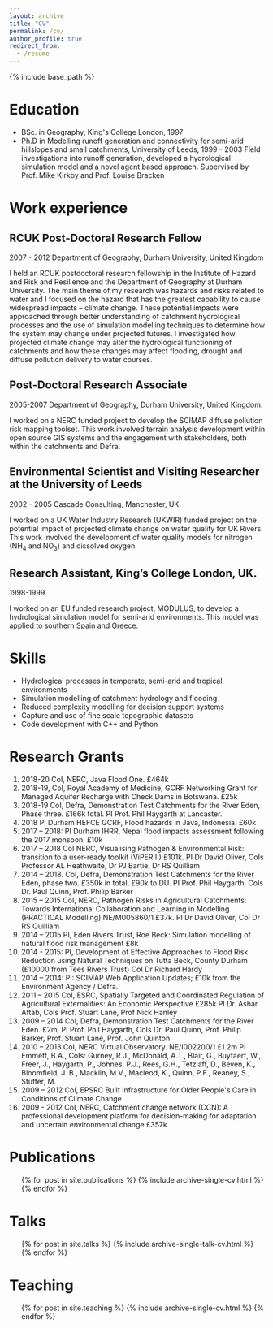 ```yaml
---
layout: archive
title: "CV"
permalink: /cv/
author_profile: true
redirect_from:
  - /resume
---
```


{% include base_path %}

Education
======
* BSc. in Geography, King's College London, 1997
* Ph.D in Modelling runoff generation and connectivity for semi-arid hillslopes and small catchments, University of Leeds, 1999 - 2003
Field investigations into runoff generation, developed a hydrological simulation model and a novel agent based approach. Supervised by Prof. Mike Kirkby and Prof. Louise Bracken

Work experience
======
## RCUK Post-Doctoral Research Fellow
2007 - 2012
Department of Geography, Durham University, United Kingdom

I held an RCUK postdoctoral research fellowship in the Institute of Hazard and Risk and Resilience and the Department of Geography at Durham University. The main theme of my research was hazards and risks related to water and I focused on the hazard that has the greatest capability to cause widespread impacts – climate change. These potential impacts were approached through better understanding of catchment hydrological processes and the use of simulation modelling techniques to determine how the system may change under projected futures.  I investigated how projected climate change may alter the hydrological functioning of catchments and how these changes may affect flooding, drought and diffuse pollution delivery to water courses.

## Post-Doctoral Research Associate
2005-2007
Department of Geography, Durham University, United Kingdom.

I worked on a NERC funded project to develop the SCIMAP diffuse pollution risk mapping toolset. This work involved terrain analysis development within open source GIS systems and the engagement with stakeholders, both within the catchments and Defra.

## Environmental Scientist and Visiting Researcher at the University of Leeds
2002 - 2005
Cascade Consulting, Manchester, UK.

I worked on a UK Water Industry Research (UKWIR) funded project on the potential impact of projected climate change on water quality for UK Rivers. This work involved the development of water quality models for nitrogen (NH<sub>4</sub> and NO<sub>3</sub>) and dissolved oxygen.

## Research Assistant, King’s College London, UK.
1998-1999

I worked on an EU funded research project, MODULUS, to develop a hydrological simulation model for semi-arid environments. This model was applied to southern Spain and Greece.



Skills
======
* Hydrological processes in temperate, semi-arid and tropical environments
* Simulation modelling of catchment hydrology and flooding
* Reduced complexity modelling for decision support systems
* Capture and use of fine scale topographic datasets
* Code development with C++ and Python

Research Grants
==========
1.  2018-20 CoI, NERC, Java Flood One. £464k
1.  2018-19, CoI, Royal Academy of Medicine, GCRF Networking Grant for Managed Aquifer Recharge with Check Dams in Botswana. £25k
1.	2018-19 CoI, Defra, Demonstration Test Catchments for the River Eden, Phase three. £166k total. PI Prof. Phil Haygarth at Lancaster.  
2.	2018 PI Durham HEFCE GCRF, Flood hazards in Java, Indonesia. £60k
3.	2017 – 2018: PI Durham IHRR, Nepal flood impacts assessment following the 2017 monsoon. £10k
4.	2017 – 2018 CoI NERC, Visualising Pathogen & Environmental Risk: transition to a user-ready toolkit (ViPER II) £101k. PI Dr David Oliver, CoIs Professor AL Heathwaite, Dr PJ Bartie, Dr RS Quilliam
5.	2014 – 2018. CoI, Defra, Demonstration Test Catchments for the River Eden, phase two. £350k in total, £90k to DU. PI Prof. Phil Haygarth, CoIs Dr. Paul Quinn, Prof. Philip Barker
6.	2015 – 2015 CoI, NERC, Pathogen Risks in Agricultural Catchments: Towards International Collaboration and Learning in Modelling (PRACTICAL Modelling) NE/M005860/1 £37k. PI Dr David Oliver, CoI Dr RS Quilliam
7.	2014 – 2015 PI, Eden Rivers Trust, Roe Beck: Simulation modelling of natural flood risk management £8k
8.	2014 - 2015: PI, Development of Effective Approaches to Flood Risk Reduction using Natural Techniques on Tutta Beck, County Durham (£10000 from Tees Rivers Trust) CoI Dr Richard Hardy
9.	2014 – 2014: PI: SCIMAP Web Application Updates; £10k from the Environment Agency / Defra.
10.	2011 – 2015 CoI, ESRC, Spatially Targeted and Coordinated Regulation of Agricultural Externalities: An Economic Perspective £285k PI Dr. Ashar Aftab, CoIs Prof. Stuart Lane, Prof Nick Hanley
11.	2009 – 2014 CoI, Defra, Demonstration Test Catchments for the River Eden. £2m, PI Prof. Phil Haygarth, CoIs Dr. Paul Quinn, Prof. Philip Barker, Prof. Stuart Lane, Prof. John Quinton
12.	2010 – 2013 CoI, NERC Virtual Observatory. NE/I002200/1 £1.2m PI Emmett, B.A., CoIs: Gurney, R.J., McDonald, A.T., Blair, G., Buytaert, W., Freer, J., Haygarth, P., Johnes, P.J., Rees, G.H., Tetzlaff, D., Beven, K., Bloomfield, J. B., Macklin, M.V., Macleod, K., Quinn, P.F., Reaney, S., Stutter, M.
13.	2009 – 2012 CoI, EPSRC Built Infrastructure for Older People's Care in Conditions of Climate Change
14. 2009 - 2012 CoI, NERC, Catchment change network (CCN): A professional development platform for decision-making for adaptation and uncertain environmental change £357k


Publications
======
  <ul>{% for post in site.publications %}
    {% include archive-single-cv.html %}
  {% endfor %}</ul>

Talks
======
  <ul>{% for post in site.talks %}
    {% include archive-single-talk-cv.html %}
  {% endfor %}</ul>

Teaching
======
  <ul>{% for post in site.teaching %}
    {% include archive-single-cv.html %}
  {% endfor %}</ul>
